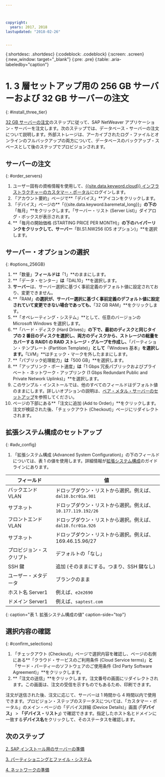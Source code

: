 ```yaml
---



copyright:
  years: 2017, 2018
lastupdated: "2018-02-26"


---
```


{:shortdesc: .shortdesc}
{:codeblock: .codeblock}
{:screen: .screen}
{:new_window: target="_blank"}
{:pre: .pre}
{:table: .aria-labeledby="caption"}

# 1. 3 層セットアップ用の 256 GB サーバーおよび 32 GB サーバーの注文
{: #install_three_tier}

[32 GB サーバーの注文](/docs/infrastructure/sap-netweaver-ms-qrg/ms-set-up-infrastructure-32GB.html#order_32GB)のステップに従って、SAP NetWeaver アプリケーション・サーバーを注文します。次のステップでは、データベース・サーバーの注文について説明します。外部ストレージは、アーカイブされたログ・ファイルとオンラインのフルバックアップの両方について、データベースのバックアップ・スペースとして後のステップでプロビジョンされます。

## サーバーの注文
{: #order_servers}

1. ユーザー固有の資格情報を使用して、[{{site.data.keyword.cloud}} インフラストラクチャーのカスタマー・ポータル](https://control.softlayer.com)にログインします。
2. 「アカウント要約」ページで**「デバイス」**アイコンをクリックします。
3. 「デバイス」ページの**「{{site.data.keyword.baremetal_long}}」**の下の**「毎月」**をクリックします。「サーバー・リスト (Server List)」ダイアログ・ボックスが表示されます。
4. **「毎月の開始価格 (STARTING PRICE PER MONTH)」**の下のハイパーリンクをクリックして、サーバー**「BI.S1.NW256 (OS オプション)」**を選択します。

## サーバー・オプションの選択
{: #options_256GB}

1. **「数量」**フィールドは**「1」**のままにします。
2. **「データ・センター」**は**「DAL10」**を選択します。
3. **サーバー**は、サーバー選択に基づく事前定義のデフォルト値に設定されており、変更できません。
4. **「RAM」**の選択が、サーバー選択に基づく事前定義のデフォルト値に設定されていて変更できない場合であっても、**「32 GB RAM」**をクリックします。
5. **「オペレーティング・システム」**として、任意のバージョンの Microsoft Windows を選択します。
6. **「ハード・ディスク (Hard Drives)」**の下で、最初のディスクと同じタイプの 2 番目のディスクを選択し、両方のディスクから、ストレージの総量をカバーする RAID1 の RAID ストレージ・グループを作成し、**「パーティション・テンプレート (Partition Template)」**として**「Windows 基本」**を選択します。**「LVM」**はチェック・マークを外したままにします。
7. **「パブリック処理能力」**は**「500 GB」**を選択します。
8. **「アップリンク・ポート速度」**は**「1 Gbps 冗長パブリックおよびプライベート・ネットワーク・アップリンク (1 Gbps Redundant Public and Private Network Uplinks)」**を選択します。
9. このサンプル・インストールでは、他のすべてのフィールドはデフォルト値のままにします。詳しいオプションの説明は、[ベア・メタル・サーバーのセットアップ](https://console.bluemix.net/docs/bare-metal/configuring.html#setting-up-your-bare-metal-servers)を参照してください。
10. ページの下部にある**「注文に追加 (Add to Order)」**をクリックします。注文が検証された後、「チェックアウト (Checkout)」ページにリダイレクトされます。

## 拡張システム構成のセットアップ
{: #adv_config}

1. 「拡張システム構成 (Advanced System Configuration)」の下のフィールドについては、表 1 の値を使用します。詳細情報が[拡張システム構成](https://console.bluemix.net/docs/bare-metal/configuring.html#advanced-system-configuration)のガイドラインにあります。

|              フィールド               |      値                                                           |
| -------------------------------- | -------------------------------------------------------------------- |
|バックエンド VLAN                      | ドロップダウン・リストから選択。例えば、`dal10.bcr01a.981`      |
|サブネット                            | ドロップダウン・リストから選択。例えば、`10.177.119.192/26`     |
|フロントエンド VLAN                     | ドロップダウン・リストから選択。例えば、`dal10.fcr01a.926`      |
|サブネット                            | ドロップダウン・リストから選択。例えば、169.46.15.96/27         |
|プロビジョン・スクリプト                 | デフォルトの「なし」                                                     |
|SSH 鍵                          | 追加 (そのままにする。つまり、SSH 鍵なし)                                   |
|ユーザー・メタデータ                     | ブランクのまま                                                          |
|ホスト名 Server1                  | 例えば、`e2e2690`                                               |
|ドメイン Server1                    | 例えば、`saptest.com`                                           |
{: caption="表 1. 拡張システム構成の値" caption-side="top"}

## 選択内容の確認
{: #confirm_selections}

1. 「チェックアウト (Checkout)」ページで選択内容を確認し、ページの右側にある**「クラウド・サービスのご利用条件 (Cloud Service terms)」**と**「サード・パーティーのソフトウェアのご使用条件 (3rd Party Software Agreement)」**をクリックします。
2. **「注文の送信」**をクリックします。注文番号の画面にリダイレクトされます。この画面は、注文の受信を示すものでもあるため、印刷できます。

注文が送信された後、注文に応じて、サーバーは 1 時間から 4 時間以内で使用できます。プロビジョン・ステップのステータスについては、「カスタマー・ポータル」のメイン・ページの「デバイス詳細 (Device Details)」画面 (**「デバイス」** > **「デバイス・リスト」**) で確認できます。指定したホスト名とドメインに一致する**デバイス名**をクリックして、そのステータスを確認します。

## 次のステップ

  [2. SAP インストール用のサーバーの準備](/docs/infrastructure/sap-netweaver-ms-qrg/ms-prepare-server-256GB.html)
  
  [3. パーティショニングとファイル・システム](/docs/infrastructure/sap-netweaver-ms-qrg/ms-partition-256GB.html)
  
  [4. ネットワークの準備](/docs/infrastructure/sap-netweaver-ms-qrg/ms-prepare-network.html#network)
